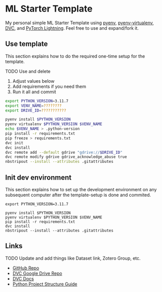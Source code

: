 # ML Starter Template

My personal simple ML Starter Template using [pyenv](https://github.com/pyenv/pyenv), [pyenv-virtualenv](https://github.com/pyenv/pyenv-virtualenv), [DVC](https://github.com/iterative/dvc), and [PyTorch Lightning](https://github.com/Lightning-AI/pytorch-lightning). Feel free to use and expand/fork it.

## Use template

This section explains how to do the required one-time setup for the template.

TODO Use and delete

1. Adjust values below
2. Add requirements if you need them
3. Run it all and commit

```bash
export PYTHON_VERSION=3.11.7
export VENV_NAME=????????
export DRIVE_ID=???????????

pyenv install $PYTHON_VERSION
pyenv virtualenv $PYTHON_VERSION $VENV_NAME
echo $VENV_NAME > .python-version
pip install -r requirements.txt
pip freeze > requirements.txt
dvc init
dvc install
dvc remote add --default gdrive "gdrive://$DRIVE_ID"
dvc remote modify gdrive gdrive_acknowledge_abuse true
nbstripout --install --attributes .gitattributes
```

## Init dev environment

This section explains how to set up the development environment on any subsequent computer after the template-setup is done and commited.

```
export PYTHON_VERSION=3.11.7

pyenv install $PYTHON_VERSION
pyenv virtualenv $PYTHON_VERSION $VENV_NAME
pip install -r requirements.txt
dvc install
nbstripout --install --attributes .gitattributes
```

## Links

TODO Update and add things like Dataset link, Zotero Group, etc.

- [GitHub Repo](https://github.com/?????)
- [DVC Google Drive Repo](https://drive.google.com/drive/folders/DRIVE_ID)
- [DVC Docs](https://dvc.org/doc)
- [Python Project Structure Guide](https://docs.python-guide.org/writing/structure/)

